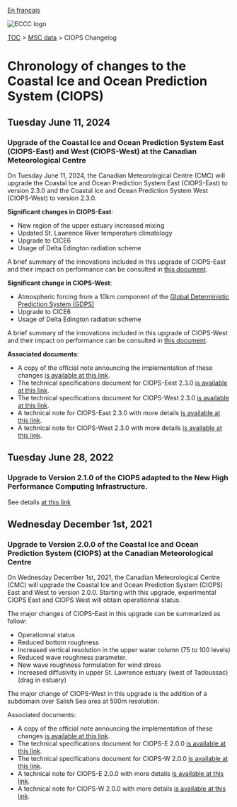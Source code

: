 [En français](changelog_ciops_fr.md)

![ECCC logo](../../img_eccc-logo.png)

[TOC](../../readme_en.md) > [MSC data](../readme_en.md) > CIOPS Changelog

# Chronology of changes to the Coastal Ice and Ocean Prediction System (CIOPS)

## Tuesday June 11, 2024

### Upgrade of the Coastal Ice and Ocean Prediction System East (CIOPS-East) and West (CIOPS-West) at the Canadian Meteorological Centre

On Tuesday June 11, 2024, the Canadian Meteorological Centre (CMC) will upgrade the Coastal Ice and Ocean Prediction System East (CIOPS-East) to version 2.3.0 and the Coastal Ice and Ocean Prediction System West (CIOPS-West) to version 2.3.0. 

**Significant changes in CIOPS-East**:

* New region of the upper estuary increased mixing
* Updated St. Lawrence River temperature climatology
* Upgrade to CICE6
* Usage of Delta Edington radiation scheme

A brief summary of the innovations included in this upgrade of CIOPS-East and their impact on performance can be consulted in [this document](https://collaboration.cmc.ec.gc.ca/cmc/cmoi/product_guide/docs/fact_sheets/factsheet_ciops-e-230_east.pdf). 

**Significant change in CIOPS-West**:

* Atmospheric forcing from a 10km component of the [Global Deterministic Prediction System (GDPS)](../nwp_gdps/readme_gdps_en.md)
* Upgrade to CICE6
* Usage of Delta Edington radiation scheme  

A brief summary of the innovations included in this upgrade of CIOPS-West and their impact on performance can be consulted in [this document](https://collaboration.cmc.ec.gc.ca/cmc/cmoi/product_guide/docs/fact_sheets/factsheet_ciops-e-230_west.pdf). 

**Associated documents**:

* A copy of the official note announcing the implementation of these changes [is available at this link](http://dd.meteo.gc.ca/doc/genots/2024/06/11/NOCN03_CWAO_262118___xxxxx).
* The technical specifications document for CIOPS-Eest 2.3.0 [is available at this link](https://collaboration.cmc.ec.gc.ca/cmc/cmoi/product_guide/docs/tech_specifications/tech_specifications_CIOPS-EAST_2.3.0_e.pdf).
* The technical specifications document for CIOPS-West 2.3.0 [is available at this link](https://collaboration.cmc.ec.gc.ca/cmc/cmoi/product_guide/docs/tech_specifications/tech_specifications_CIOPS-WEST_2.3.0_e.pdf).
* A technical note for CIOPS-East 2.3.0 with more details [is available at this link](https://collaboration.cmc.ec.gc.ca/cmc/cmoi/product_guide/docs/tech_notes/technote_ciops-east-230_e.pdf).
* A technical note for CIOPS-West 2.3.0 with more details [is available at this link](https://collaboration.cmc.ec.gc.ca/cmc/cmoi/product_guide/docs/tech_notes/technote_ciops-west-230_e.pdf).


## Tuesday June 28, 2022

### Upgrade to Version 2.1.0 of the CIOPS adapted to the New High Performance Computing Infrastructure.

See details [at this link](../changelog_multisystems_en.md)

## Wednesday December 1st, 2021

### Upgrade to Version 2.0.0 of the Coastal Ice and Ocean Prediction System (CIOPS) at the Canadian Meteorological Centre

On Wednesday December 1st, 2021, the Canadian Meteorological Centre (CMC) will upgrade the Coastal Ice and Ocean Prediction System (CIOPS) East and West to version 2.0.0. Starting with this upgrade, experimental CIOPS East and CIOPS West will obtain operationnal status.

The major changes of CIOPS-East in this upgrade can be summarized as follow:

* Operationnal status
* Reduced bottom roughness
* Increased vertical resolution in the upper water column (75 to 100 levels)
* Reduced wave roughness parameter.
* New wave roughness formulation for wind stress 
* Increased diffusivity in upper St. Lawrence estuary (west of Tadoussac) (drag in estuary)

The major change of CIOPS-West in this upgrade is the addition of a subdomain over Salish Sea area at 500m resolution.

Associated documents:

* A copy of the official note announcing the implementation of these changes [is available at this link](http://dd.meteo.gc.ca/doc/genots/2021/11/26/NOCN03_CWAO_262118___50159).
* The technical specifications document for CIOPS-E 2.0.0 [is available at this link](https://collaboration.cmc.ec.gc.ca/cmc/cmoi/product_guide/docs/tech_specifications/tech_specifications_CIOPS-EAST_2.0.0_e.pdf).
* The technical specifications document for CIOPS-W 2.0.0 [is available at this link](https://collaboration.cmc.ec.gc.ca/cmc/cmoi/product_guide/docs/tech_specifications/tech_specifications_CIOPS-WEST_2.0.0_e.pdf).
* A technical note for CIOPS-E 2.0.0 with more details [is available at this link](https://collaboration.cmc.ec.gc.ca/cmc/cmoi/product_guide/docs/tech_notes/technote_ciops-east-200_e.pdf).
* A technical note for CIOPS-W 2.0.0 with more details [is available at this link](https://collaboration.cmc.ec.gc.ca/cmc/cmoi/product_guide/docs/tech_notes/technote_ciops-west-200_e.pdf).
